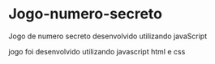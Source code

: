 # Jogo-numero-secreto
Jogo de numero secreto desenvolvido utilizando javaScript

jogo foi desenvolvido utilizando javascript html e css 

